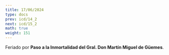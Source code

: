 ```yaml
---
title: 17/06/2024
type: docs
prev: icd/14_2
next: icd/15_2
math: true
weight: 151
---
```



Feriado por **Paso a la Inmortalidad del Gral. Don Martín Miguel de Güemes**.
